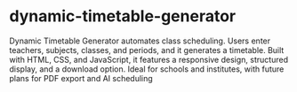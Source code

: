 # dynamic-timetable-generator
Dynamic Timetable Generator automates class scheduling. Users enter teachers, subjects, classes, and periods, and it generates a timetable. Built with HTML, CSS, and JavaScript, it features a responsive design, structured display, and a download option. Ideal for schools and institutes, with future plans for PDF export and AI scheduling
